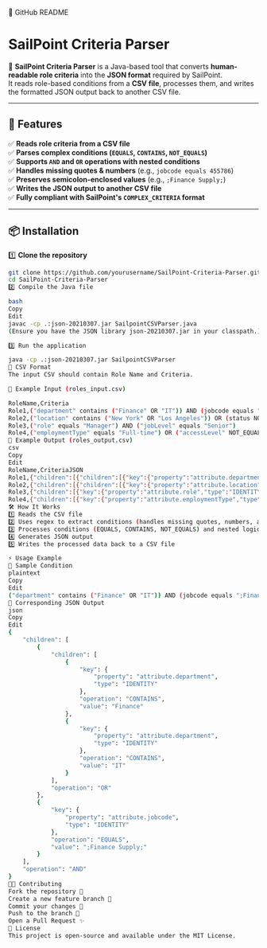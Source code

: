 📌 GitHub README
# SailPoint Criteria Parser

🚀 **SailPoint Criteria Parser** is a Java-based tool that converts **human-readable role criteria** into the **JSON format** required by SailPoint.  
It reads role-based conditions from a **CSV file**, processes them, and writes the formatted JSON output back to another CSV file.

---

## 📜 Features

✅ **Reads role criteria from a CSV file**  
✅ **Parses complex conditions (`EQUALS`, `CONTAINS`, `NOT_EQUALS`)**  
✅ **Supports `AND` and `OR` operations with nested conditions**  
✅ **Handles missing quotes & numbers** (e.g., `jobcode equals 455786`)  
✅ **Preserves semicolon-enclosed values** (e.g., `;Finance Supply;`)  
✅ **Writes the JSON output to another CSV file**  
✅ **Fully compliant with SailPoint's `COMPLEX_CRITERIA` format**  

---

## 📦 Installation

1️⃣ **Clone the repository**
```bash
git clone https://github.com/yourusername/SailPoint-Criteria-Parser.git
cd SailPoint-Criteria-Parser
2️⃣ Compile the Java file

bash
Copy
Edit
javac -cp .:json-20210307.jar SailpointCSVParser.java
(Ensure you have the JSON library json-20210307.jar in your classpath.)

3️⃣ Run the application

java -cp .:json-20210307.jar SailpointCSVParser
📄 CSV Format
The input CSV should contain Role Name and Criteria.

🔹 Example Input (roles_input.csv)

RoleName,Criteria
Role1,("department" contains ("Finance" OR "IT")) AND (jobcode equals ";Finance Supply;")
Role2,("location" contains ("New York" OR "Los Angeles")) OR (status NOT_EQUALS "Inactive")
Role3,("role" equals "Manager") AND ("jobLevel" equals "Senior")
Role4,("employmentType" equals "Full-time") OR ("accessLevel" NOT_EQUALS "Restricted")
🔹 Example Output (roles_output.csv)
csv
Copy
Edit
RoleName,CriteriaJSON
Role1,{"children":[{"children":[{"key":{"property":"attribute.department","type":"IDENTITY"},"operation":"CONTAINS","value":"Finance"},{"key":{"property":"attribute.department","type":"IDENTITY"},"operation":"CONTAINS","value":"IT"}],"operation":"OR"},{"key":{"property":"attribute.jobcode","type":"IDENTITY"},"operation":"EQUALS","value":";Finance Supply;"}],"operation":"AND"}
Role2,{"children":[{"children":[{"key":{"property":"attribute.location","type":"IDENTITY"},"operation":"CONTAINS","value":"New York"},{"key":{"property":"attribute.location","type":"IDENTITY"},"operation":"CONTAINS","value":"Los Angeles"}],"operation":"OR"},{"key":{"property":"attribute.status","type":"IDENTITY"},"operation":"NOT_EQUALS","value":"Inactive"}],"operation":"OR"}
Role3,{"children":[{"key":{"property":"attribute.role","type":"IDENTITY"},"operation":"EQUALS","value":"Manager"},{"key":{"property":"attribute.jobLevel","type":"IDENTITY"},"operation":"EQUALS","value":"Senior"}],"operation":"AND"}
Role4,{"children":[{"key":{"property":"attribute.employmentType","type":"IDENTITY"},"operation":"EQUALS","value":"Full-time"},{"key":{"property":"attribute.accessLevel","type":"IDENTITY"},"operation":"NOT_EQUALS","value":"Restricted"}],"operation":"OR"}
🛠️ How It Works
1️⃣ Reads the CSV file
2️⃣ Uses regex to extract conditions (handles missing quotes, numbers, and semicolon-enclosed values)
3️⃣ Processes conditions (EQUALS, CONTAINS, NOT_EQUALS) and nested logic (AND/OR)
4️⃣ Generates JSON output
5️⃣ Writes the processed data back to a CSV file

⚡ Usage Example
🔹 Sample Condition
plaintext
Copy
Edit
("department" contains ("Finance" OR "IT")) AND (jobcode equals ";Finance Supply;")
🔹 Corresponding JSON Output
json
Copy
Edit
{
    "children": [
        {
            "children": [
                {
                    "key": {
                        "property": "attribute.department",
                        "type": "IDENTITY"
                    },
                    "operation": "CONTAINS",
                    "value": "Finance"
                },
                {
                    "key": {
                        "property": "attribute.department",
                        "type": "IDENTITY"
                    },
                    "operation": "CONTAINS",
                    "value": "IT"
                }
            ],
            "operation": "OR"
        },
        {
            "key": {
                "property": "attribute.jobcode",
                "type": "IDENTITY"
            },
            "operation": "EQUALS",
            "value": ";Finance Supply;"
        }
    ],
    "operation": "AND"
}
👨‍💻 Contributing
Fork the repository 🍴
Create a new feature branch 🔄
Commit your changes 💾
Push to the branch 🚀
Open a Pull Request ✨
📝 License
This project is open-source and available under the MIT License.
